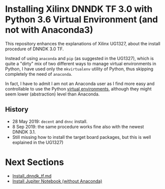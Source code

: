 # Installing Xilinx DNNDK TF 3.0 with Python 3.6 Virtual Environment (and not with Anaconda3)

This repository enhances the explanations of Xilinx UG1327, about the install procedure of DNNDK 3.0 TF.

Instead of using ``anaconda`` and ``pip`` (as suggested in the UG1327), which is quite a "dirty" mix of two different ways to manage virtual environments in Python, I have used only the ``mkvirtualenv`` utility of Python, thus skipping completely the need of ``anaconda``.

In fact, I have to admit I am not an Anaconda user as I find more easy and controllable to use the Python [virtual environments](https://docs.python-guide.org/dev/virtualenvs), although they might seem lower (abstraction) level than Anaconda.

## History
- 28 May 2019: ``decent`` and ``dnnc`` install. 
- 8 Sep 2019: the same procedure works fine also with the newest DNNDK 3.1.
- Still missing how to install the target board packages, but this is well explained in the UG1327)

# Next Sections
- [Install_dnndk_tf.md](README/Install_dnndk_tf.md)
- [Install Jupiter Notebook (without Anaconda)](README/Appendix.md)
